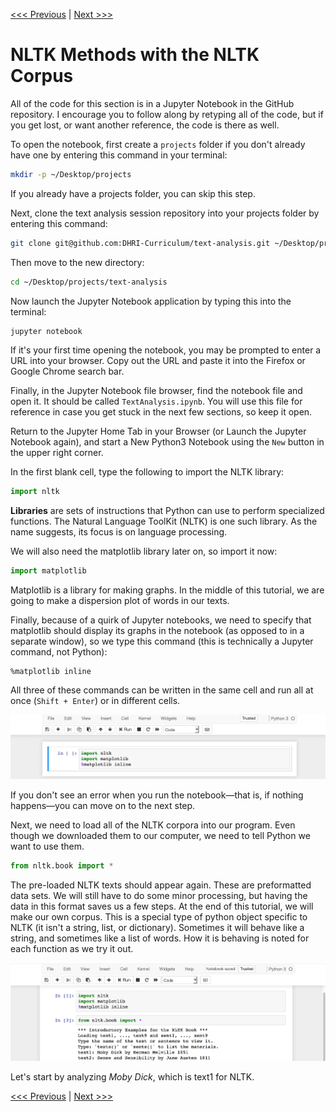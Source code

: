 [<<< Previous](data_cleaning.md) | [Next >>>](searching.md)

# NLTK Methods with the NLTK Corpus

All of the code for this section is in a Jupyter Notebook in the GitHub repository. I encourage you to follow along by retyping all of the code, but if you get lost, or want another reference, the code is there as well. 

To open the notebook, first create a `projects` folder if you don't already have one by entering this command in your terminal:

```bash
mkdir -p ~/Desktop/projects
```

If you already have a projects folder, you can skip this step.

Next, clone the text analysis session repository into your projects folder by entering this command:

```bash
git clone git@github.com:DHRI-Curriculum/text-analysis.git ~/Desktop/projects/text-analysis
```

Then move to the new directory:

```bash
cd ~/Desktop/projects/text-analysis
```

Now launch the Jupyter Notebook application by typing this into the terminal:

```bash
jupyter notebook
```

If it's your first time opening the notebook, you may be prompted to enter a URL into your browser. Copy out the URL and paste it into the Firefox or Google Chrome search bar.

Finally, in the Jupyter Notebook file browser, find the notebook file and open it. It should be called `TextAnalysis.ipynb`. You will use this file for reference in case you get stuck in the next few sections, so keep it open.

Return to the Jupyter Home Tab in your Browser (or Launch the Jupyter Notebook again), and start a New Python3 Notebook using the `New` button in the upper right corner.

In the first blank cell, type the following to import the NLTK library:

```python
import nltk
```

**Libraries** are sets of instructions that Python can use to perform specialized functions. The Natural Language ToolKit (NLTK) is one such library. As the name suggests, its focus is on language processing.

We will also need the matplotlib library later on, so import it now:

```python
import matplotlib
```
	
Matplotlib is a library for making graphs. In the middle of this tutorial, we are going to make a dispersion plot of words in our texts.

Finally, because of a quirk of Jupyter notebooks, we need to specify that matplotlib should display its graphs in the notebook (as opposed to in a separate window), so we type this command (this is technically a Jupyter command, not Python):

	%matplotlib inline

All three of these commands can be written in the same cell and run all at once (`Shift + Enter`) or in different cells.

![Image showing that the three lines given above should be written in a single cell in the Jupyter notebook, one after another](../images/imports.png)

If you don't see an error when you run the notebook—that is, if nothing happens—you can move on to the next step.

Next, we need to load all of the NLTK corpora into our program. Even though we downloaded them to our computer, we need to tell Python we want to use them.

```python
from nltk.book import *
```

The pre-loaded NLTK texts should appear again. These are preformatted data sets. We will still have to do some minor processing, but having the data in this format saves us a few steps. At the end of this tutorial, we will make our own corpus. This is a special type of python object specific to NLTK (it isn't a string, list, or dictionary). Sometimes it will behave like a string, and sometimes like a list of words. How it is behaving is noted for each function as we try it out.

![Image showing a second cell with the "from nltk.book import *" line and another line defining some text data](../images/nltkbook.png)

Let's start by analyzing *Moby Dick*, which is text1 for NLTK.

[<<< Previous](data_cleaning.md) | [Next >>>](searching.md)

